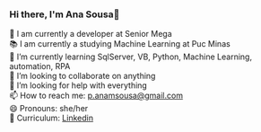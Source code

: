 ### Hi there, I'm Ana Sousa👋


🔭 I am currently a developer at Senior Mega<br>
📚 I am currently a studying Machine Learning at Puc Minas<br>
🌱 I’m currently learning SqlServer, VB, Python, Machine Learning, automation, RPA<br>
👯 I’m looking to collaborate on anything<br>
🤔 I’m looking for help with everything<br>
📫 How to reach me: p.anamsousa@gmail.com<br>
😄 Pronouns: she/her<br>
🧾 Curriculum: <a href="linkedin.com/in/panamsousa">Linkedin</a> 
